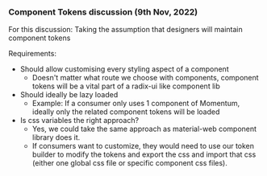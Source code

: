 ### Component Tokens discussion (9th Nov, 2022)

For this discussion: Taking the assumption that designers will maintain component tokens

Requirements:

- Should allow customising every styling aspect of a component
  - Doesn't matter what route we choose with components, component tokens will be a vital part of a radix-ui like component lib
- Should ideally be lazy loaded
  - Example: If a consumer only uses 1 component of Momentum, ideally only the related component tokens will be loaded
- Is css variables the right approach?
  - Yes, we could take the same approach as material-web component library does it.
  - If consumers want to customize, they would need to use our token builder to modify the tokens and export the css and import that css (either one global css file or specific component css files).

